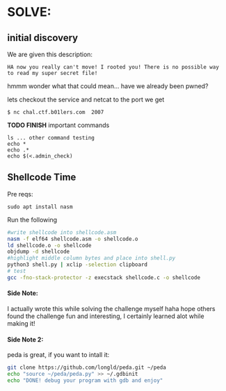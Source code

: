 # SOLVE:


## initial discovery
We are given this description:
```
HA now you really can't move! I rooted you! There is no possible way to read my super secret file!
```
hmmm wonder what that could mean... have we already been pwned?

lets checkout the service and netcat to the port we get
```
$ nc chal.ctf.b01lers.com  2007
```
**TODO FINISH**
important commands

```
ls ... other command testing
echo *
echo .*
echo $(<.admin_check)
```

## Shellcode Time
Pre reqs:
```
sudo apt install nasm
```

Run the following
``` bash
#write shellcode into shellcode.asm
nasm -f elf64 shellcode.asm -o shellcode.o
ld shellcode.o -o shellcode
objdump -d shellcode
#highlight middle column bytes and place into shell.py
python3 shell.py | xclip -selection clipboard
# test
gcc -fno-stack-protector -z execstack shellcode.c -o shellcode
```


#### Side Note:
I actually wrote this while solving the challenge myself haha
hope others found the challenge fun and interesting, I certainly learned alot while making it!

#### Side Note 2:
peda is great, if you want to intall it: 
```bash
git clone https://github.com/longld/peda.git ~/peda
echo "source ~/peda/peda.py" >> ~/.gdbinit
echo "DONE! debug your program with gdb and enjoy"
```




